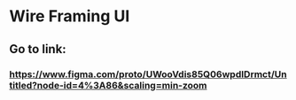 # Wire Framing UI
## Go to link: 
### https://www.figma.com/proto/UWooVdis85Q06wpdIDrmct/Untitled?node-id=4%3A86&scaling=min-zoom